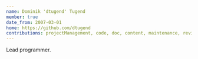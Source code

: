```yaml
---
name: Dominik 'dtugend' Tugend
member: true
date_from: 2007-03-01
home: https://github.com/dtugend
contributions: projectManagement, code, doc, content, maintenance, review, question, bug
---
```

Lead programmer.
